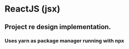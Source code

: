# ReactJS (jsx)

## Project re design implementation.

### Uses yarn as package manager running with npx